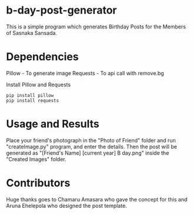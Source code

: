 # b-day-post-generator
This is a simple program which generates Birthday Posts for the Members of Sasnaka Sansada.

# Dependencies
Pillow - To generate image
Requests - To api call with remove.bg

Install Pillow and Requests
```
pip install pillow
pip install requests
```

# Usage and Results
Place your friend's photograph in the "Photo of Friend" folder and run "createImage.py" program, and enter the details.
Then the post will be generated as "[Friend's Name] [current year] B day.png" inside the "Created Images" folder.

# Contributors
Huge thanks goes to Chamaru Amasara who gave the concept for this and Aruna Ehelepola who designed the post template.
